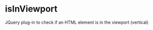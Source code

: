 isInViewport
============

JQuery plug-in to check if an HTML element is in the viewport (vertical)
